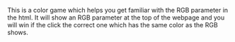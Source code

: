This is a color game which helps you get familiar with the RGB parameter in the html. It will show an RGB parameter at the top of the webpage and you will win if the click the correct one which has the same color as the RGB shows. 